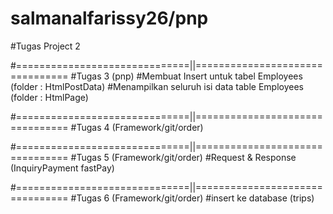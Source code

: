 # salmanalfarissy26/pnp 

#Tugas Project 2

#==============================||================================
#Tugas 3 (pnp)
#Membuat Insert untuk tabel Employees  (folder : HtmlPostData)
#Menampilkan seluruh isi data table Employees (folder : HtmlPage)

#==============================||================================
#Tugas 4 (Framework/git/order)

#==============================||================================
#Tugas 5 (Framework/git/order)
#Request & Response (InquiryPayment fastPay)

#==============================||================================
#Tugas 6 (Framework/git/order)
#insert ke database (trips)
